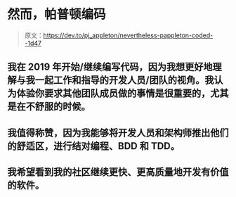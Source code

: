 # 然而，帕普顿编码

> 原文：<https://dev.to/pj_appleton/nevertheless-pappleton-coded--1d47>

## 我在 2019 年开始/继续编写代码，因为我想更好地理解与我一起工作和指导的开发人员/团队的视角。我认为体验你要求其他团队成员做的事情是很重要的，尤其是在不舒服的时候。

## 我值得称赞，因为我能够将开发人员和架构师推出他们的舒适区，进行结对编程、BDD 和 TDD。

## 我希望看到我的社区继续更快、更高质量地开发有价值的软件。